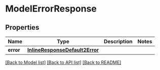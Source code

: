 # ModelErrorResponse

## Properties
Name | Type | Description | Notes
------------ | ------------- | ------------- | -------------
**error** | [**InlineResponseDefault2Error**](InlineResponseDefault2Error.md) |  | 

[[Back to Model list]](../README.md#documentation-for-models) [[Back to API list]](../README.md#documentation-for-api-endpoints) [[Back to README]](../README.md)


